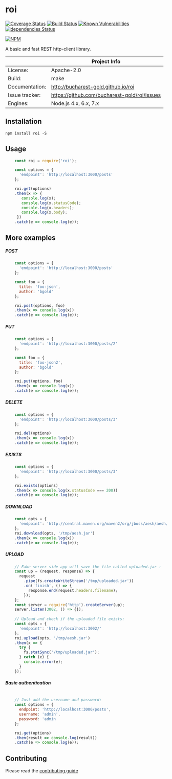 # roi

[![Coverage Status](https://coveralls.io/repos/github/bucharest-gold/roi/badge.svg)](https://coveralls.io/github/bucharest-gold/roi)
[![Build Status](https://travis-ci.org/bucharest-gold/roi.svg?branch=master)](https://travis-ci.org/bucharest-gold/roi)
[![Known Vulnerabilities](https://snyk.io/test/npm/roi/badge.svg)](https://snyk.io/test/npm/roi)
[![dependencies Status](https://david-dm.org/bucharest-gold/roi/status.svg)](https://david-dm.org/bucharest-gold/roi)

[![NPM](https://nodei.co/npm/roi.png)](https://npmjs.org/package/roi)

A basic and fast REST http-client library.

|                 | Project Info  |
| --------------- | ------------- |
| License:        | Apache-2.0 |
| Build:          | make |
| Documentation:  | http://bucharest-gold.github.io/roi |
| Issue tracker:  | https://github.com/bucharest-gold/roi/issues |
| Engines:        | Node.js 4.x, 6.x, 7.x |

## Installation

    npm install roi -S

## Usage

```javascript
    const roi = require('roi');

    const options = {
      'endpoint': 'http://localhost:3000/posts'
    };

    roi.get(options)
    .then(x => {
       console.log(x);
       console.log(x.statusCode);
       console.log(x.headers);
       console.log(x.body);
     })
    .catch(e => console.log(e));
```

## More examples

##### POST

```javascript
    const options = {
      'endpoint': 'http://localhost:3000/posts'
    };

    const foo = {
      title: 'foo-json',
      author: 'bgold'
    };

    roi.post(options, foo)
    .then(x => console.log(x))
    .catch(e => console.log(e));
```

##### PUT

```javascript
    const options = {
      'endpoint': 'http://localhost:3000/posts/2'
    };

    const foo = {
      title: 'foo-json2',
      author: 'bgold'
    };

    roi.put(options, foo)
    .then(x => console.log(x))
    .catch(e => console.log(e));
```

##### DELETE

```javascript
    const options = {
      'endpoint': 'http://localhost:3000/posts/3'
    };

    roi.del(options)
    .then(x => console.log(x))
    .catch(e => console.log(e));
```

##### EXISTS

```javascript
    const options = {
      'endpoint': 'http://localhost:3000/posts/3'
    };

    roi.exists(options)
    .then(x => console.log(x.statusCode === 200))
    .catch(e => console.log(e));
```

##### DOWNLOAD

```javascript
    const opts = {
      'endpoint': 'http://central.maven.org/maven2/org/jboss/aesh/aesh/0.66.8/aesh-0.66.8.jar'
    };
    roi.download(opts, '/tmp/aesh.jar')
    .then(x => console.log(x))
    .catch(e => console.log(e));
```

##### UPLOAD

```javascript
    // Fake server side app will save the file called uploaded.jar :
    const up = (request, response) => {
      request
        .pipe(fs.createWriteStream('/tmp/uploaded.jar'))
        .on('finish', () => {
          response.end(request.headers.filename);
        });
    };
    const server = require('http').createServer(up);
    server.listen(3002, () => {});
    
    // Upload and check if the uploaded file exists:
    const opts = {
      'endpoint': 'http://localhost:3002/'
    };
    roi.upload(opts, '/tmp/aesh.jar')
    .then(x => {
      try {
        fs.statSync('/tmp/uploaded.jar');
      } catch (e) {
        console.error(e);
      }
    });
```

##### Basic authentication

```javascript
    
    // Just add the username and password:
    const options = {
      endpoint: 'http://localhost:3000/posts',
      username: 'admin',
      password: 'admin
    };

    roi.get(options)
    .then(result => console.log(result))
    .catch(e => console.log(e));
```

## Contributing

Please read the [contributing guide](./CONTRIBUTING.md)